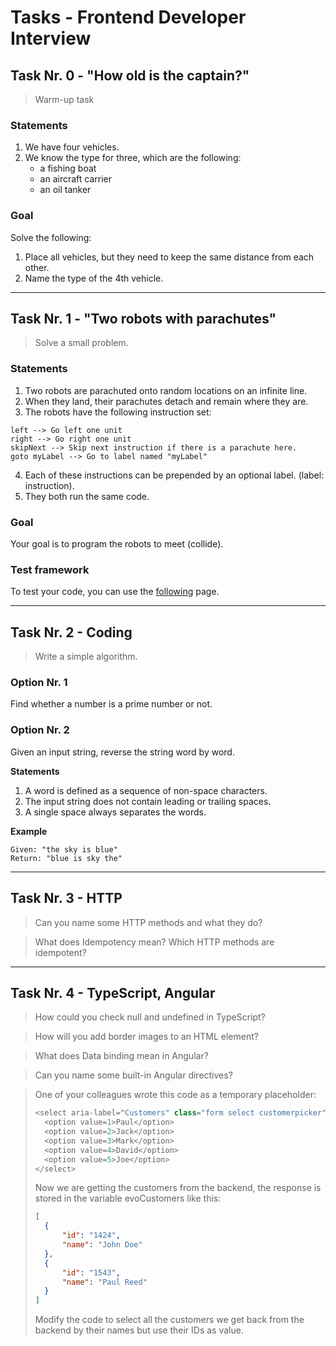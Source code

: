 # **Tasks - Frontend Developer Interview**

## **Task Nr. 0 - "How old is the captain?"**
> Warm-up task

### **Statements**
1. We have four vehicles.
2. We know the type for three, which are the following:
	- a fishing boat
	- an aircraft carrier
	- an oil tanker

### **Goal**
Solve the following:
1. Place all vehicles, but they need to keep the same distance from each other.
2. Name the type of the 4th vehicle.

---
## **Task Nr. 1 - "Two robots with parachutes"**
> Solve a small problem.

### **Statements**
1. Two robots are parachuted onto random locations on an infinite line.
2. When they land, their parachutes detach and remain where they are.
3. The robots have the following instruction set:
```
left --> Go left one unit 
right --> Go right one unit 
skipNext --> Skip next instruction if there is a parachute here.
goto myLabel --> Go to label named "myLabel" 
```
4. Each of these instructions can be prepended by an optional label. (label: instruction). 
5. They both run the same code.

### **Goal**
Your goal is to program the robots to meet (collide).

### **Test framework**
To test your code, you can use the [following](https://david-peter.de/parachuting-robots/) page.

---
## **Task Nr. 2 - Coding**
> Write a simple algorithm.

### **Option Nr. 1**
Find whether a number is a prime number or not. 

### **Option Nr. 2**
Given an input string, reverse the string word by word.

**Statements**
1. A word is defined as a sequence of non-space characters. 
2. The input string does not contain leading or trailing spaces.
3. A single space always separates the words.

**Example**
```
Given: "the sky is blue"
Return: "blue is sky the"
```

---
## **Task Nr. 3 - HTTP**

> Can you name some HTTP methods and what they do?

> What does Idempotency mean? Which HTTP methods are idempotent? 

---
## **Task Nr. 4 - TypeScript, Angular**

> How could you check null and undefined in TypeScript? 

> How will you add border images to an HTML element? 

> What does Data binding mean in Angular? 

> Can you name some built-in Angular directives? 

> One of your colleagues wrote this code as a temporary placeholder: 
> ```ts
> <select aria-label="Customers" class="form select customerpicker" [>(ngModel)]="maxEntries" (change)="customerChange()" *ngIf="computedTreeContent.length > 0 && !loading">
> 	<option value=1>Paul</option>
> 	<option value=2>Jack</option>
> 	<option value=3>Mark</option>
> 	<option value=4>David</option>
> 	<option value=5>Joe</option>
> </select>
> ```
> Now we are getting the customers from the backend, the response is stored in the variable evoCustomers like this: 
> ```json
> [
> 	{
> 		"id": "1424",
> 		"name": "John Doe"
> 	},
> 	{
> 		"id": "1543",
> 		"name": "Paul Reed"
> 	}
> ]
> ```
> Modify the code to select all the customers we get back from the backend by their names but use their IDs as value. 